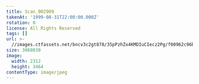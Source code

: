 ```yaml
---
title: Scan_002909
takenAt: '1999-08-31T22:00:00.000Z'
rotation: 0
license: All Rights Reserved
tags: []
url: >-
  //images.ctfassets.net/bncv3c2gt878/35pPzhZx4KMDIuCIecz2Pg/f00962c96b72369d5a174148513073d1/scan_002909_14691211972_o
size: 3068030
image:
  width: 2312
  height: 3464
contentType: image/jpeg
---
```


